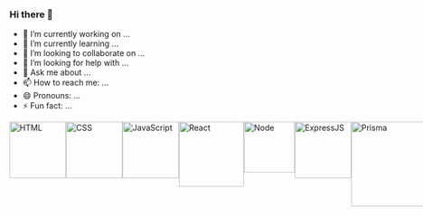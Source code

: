 ### Hi there 👋

<!--
**WilsonCollantesAponte/WilsonCollantesAponte** is a ✨ _special_ ✨ repository because its `README.md` (this file) appears on your GitHub profile.

Here are some ideas to get you started:
-->
- 🔭 I’m currently working on ...
- 🌱 I’m currently learning ...
- 👯 I’m looking to collaborate on ...
- 🤔 I’m looking for help with ...
- 💬 Ask me about ...
- 📫 How to reach me: ...
- 😄 Pronouns: ...
- ⚡ Fun fact: ...
<div style="display: flex; justify-content: space-between;">
<img src="https://www.w3.org/html/logo/downloads/HTML5_Badge_512.png" alt="HTML" width="100">
<img src="https://upload.wikimedia.org/wikipedia/commons/thumb/6/62/CSS3_logo.svg/2048px-CSS3_logo.svg.png" alt="CSS" width="100">
<img src="https://upload.wikimedia.org/wikipedia/commons/thumb/9/99/Unofficial_JavaScript_logo_2.svg/512px-Unofficial_JavaScript_logo_2.svg.png?20141107110902" alt="JavaScript" width="100">
<img src="https://upload.wikimedia.org/wikipedia/commons/thumb/a/a7/React-icon.svg/1150px-React-icon.svg.png" alt="React" width="115">
<img src="https://static-00.iconduck.com/assets.00/node-js-icon-227x256-913nazt0.png" alt="Node" width="90">
<img src="https://encrypted-tbn0.gstatic.com/images?q=tbn:ANd9GcQ18v7qjb95jfqfBueH0PMFkla_3cPQQORDPL_pkACa7Z1IpqKY-8fkvEv75YiV5cwwRXE&usqp=CAU" alt="ExpressJS" width="100">
<img src="https://miro.medium.com/v2/resize:fit:1024/0*VLLYS8MznQJXq-1_.jpg" alt="Prisma" width="150">
<img src="https://seeklogo.com/images/S/sequelize-logo-9A5075DB9F-seeklogo.com.png" alt="Sequelize" width="85">
<img src="https://upload.wikimedia.org/wikipedia/commons/thumb/d/d5/Tailwind_CSS_Logo.svg/320px-Tailwind_CSS_Logo.svg.png" alt="Tailwindcss" width="140">
<img src="https://upload.wikimedia.org/wikipedia/commons/thumb/b/b2/Bootstrap_logo.svg/1280px-Bootstrap_logo.svg.png" alt="Bootstrap" width="125">
<img src="https://www.wpgraphql.com/_next/image?url=%2Flogos%2Flogo-nextjs.png&w=384&q=75" alt="Next.js" width="100">
<img src="https://d4.alternativeto.net/j2Qe4O0p2F7OmLkdOlu6o3xcNg1_OGI3lOYJ6CXXzFs/rs:fill:280:280:0/g:ce:0:0/YWJzOi8vZGlzdC9pY29ucy9hc3Ryby13ZWItZnJhbWV3b3JrXzIwOTAyOC5wbmc.png" alt="Astro" width="100">
<img src="https://next-auth.js.org/img/logo/logo-sm.png" alt="NextAuth.js" width="90">
<!-- <img src="https://th.bing.com/th/id/OIP._Q4FjQNxbzA8K2drm_KbbQHaE8?rs=1&pid=ImgDetMain" alt="Mercado-Pago" width="125"> -->
<img src="https://upload.wikimedia.org/wikipedia/commons/thumb/2/29/Postgresql_elephant.svg/1200px-Postgresql_elephant.svg.png" alt="PostgreSQL" width="100">
<img src="https://hoplasoftware.com/wp-content/uploads/2021/07/1024px-MySQL.ff87215b43fd7292af172e2a5d9b844217262571.png" alt="MySQL" width="185">
<!-- <img src="https://th.bing.com/th/id/OIP.Z8yoqoSoOywB-50VxGMTigHaGU?rs=1&pid=ImgDetMain" alt="Microsoft-SQL-Server" width="115"> -->
<img src="https://th.bing.com/th/id/R.e8c4671b1cca100eed3c9cfed1f28b05?rik=eV1Zl5ARwz4uAA&riu=http%3a%2f%2fwww.enperezzeledon.com%2fwp-content%2fuploads%2f2019%2f10%2f1200px-Kotlin-logo.svg_.png&ehk=mm97WoNAxSngu3tQxnTNp%2fTezvyNOkHVWTt3HVxbGsI%3d&risl=&pid=ImgRaw&r=0" alt="Kotlin" width="100">
<img src="https://cdn.worldvectorlogo.com/logos/redux.svg" alt="Redux" width="100">
<img src="https://www.svgrepo.com/show/354202/postman-icon.svg" alt="Postman" width="100">
<img src="https://3.bp.blogspot.com/-VVp3WvJvl84/X0Vu6EjYqDI/AAAAAAAAPjU/ZOMKiUlgfg8ok8DY8Hc-ocOvGdB0z86AgCLcBGAsYHQ/s1600/jetpack%2Bcompose%2Bicon_RGB.png" alt="Jetpack compose" width="110">
<img src="https://cdn-icons-png.flaticon.com/512/5108/5108574.png" alt="Scrum" width="100">
<img src="https://cdn.icon-icons.com/icons2/3041/PNG/512/trello_logo_icon_189227.png" alt="Trello" width="115">
<img src="https://upload.wikimedia.org/wikipedia/commons/thumb/3/33/Figma-logo.svg/1667px-Figma-logo.svg.png" alt="Figma" width="70">
<img src="https://upload.wikimedia.org/wikipedia/commons/thumb/9/9a/Visual_Studio_Code_1.35_icon.svg/2048px-Visual_Studio_Code_1.35_icon.svg.png" alt="Visual-Studio-Code" width="100">
<img src="https://upload.wikimedia.org/wikipedia/commons/thumb/c/c1/Android_Studio_icon_%282023%29.svg/2048px-Android_Studio_icon_%282023%29.svg.png" alt="Android-Studio" width="115">
<img src="https://pngimg.com/uploads/github/github_PNG67.png" alt="GitHub" width="100">
<img src="https://devantler.gallerycdn.vsassets.io/extensions/devantler/git-extension-pack-new/1.0.2/1661979762699/Microsoft.VisualStudio.Services.Icons.Default" alt="Git" width="100">
<img src="https://upload.wikimedia.org/wikipedia/commons/thumb/d/d5/Slack_icon_2019.svg/2048px-Slack_icon_2019.svg.png" alt="Slack" width="100">
<img src="https://res.cloudinary.com/practicaldev/image/fetch/s--3r02hPzs--/c_limit%2Cf_auto%2Cfl_progressive%2Cq_auto%2Cw_880/https://dev-to-uploads.s3.amazonaws.com/uploads/articles/2tqlohxn9ji79m706w5j.png" alt="Vercel" width="200">
<img src="https://railway.app/brand/logotype-light.png" alt="Railway" width="280">
<img src="https://intellyx.com/wp-content/uploads/2019/08/Render-cloud-intellyx-BC-logo.png" alt="Render" width="150">
</div>
